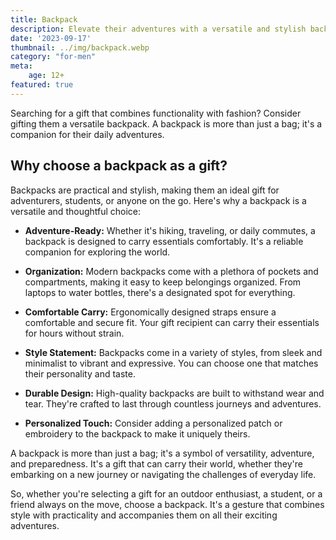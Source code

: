 ```yaml
---
title: Backpack
description: Elevate their adventures with a versatile and stylish backpack.
date: '2023-09-17'
thumbnail: ../img/backpack.webp
category: "for-men"
meta:
    age: 12+
featured: true
---
```

Searching for a gift that combines functionality with fashion? Consider gifting them a versatile backpack. A backpack is more than just a bag; it's a companion for their daily adventures.

## Why choose a backpack as a gift?

Backpacks are practical and stylish, making them an ideal gift for adventurers, students, or anyone on the go. Here's why a backpack is a versatile and thoughtful choice:

- **Adventure-Ready:** Whether it's hiking, traveling, or daily commutes, a backpack is designed to carry essentials comfortably. It's a reliable companion for exploring the world.

- **Organization:** Modern backpacks come with a plethora of pockets and compartments, making it easy to keep belongings organized. From laptops to water bottles, there's a designated spot for everything.

- **Comfortable Carry:** Ergonomically designed straps ensure a comfortable and secure fit. Your gift recipient can carry their essentials for hours without strain.

- **Style Statement:** Backpacks come in a variety of styles, from sleek and minimalist to vibrant and expressive. You can choose one that matches their personality and taste.

- **Durable Design:** High-quality backpacks are built to withstand wear and tear. They're crafted to last through countless journeys and adventures.

- **Personalized Touch:** Consider adding a personalized patch or embroidery to the backpack to make it uniquely theirs.

A backpack is more than just a bag; it's a symbol of versatility, adventure, and preparedness. It's a gift that can carry their world, whether they're embarking on a new journey or navigating the challenges of everyday life.

So, whether you're selecting a gift for an outdoor enthusiast, a student, or a friend always on the move, choose a backpack. It's a gesture that combines style with practicality and accompanies them on all their exciting adventures.
